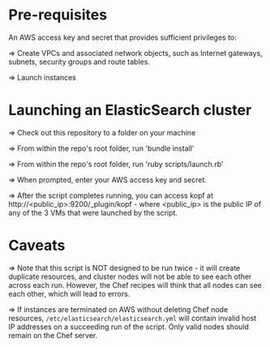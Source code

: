 Pre-requisites
==============
An AWS access key and secret that provides sufficient privileges to:

=> Create VPCs and associated network objects, such as Internet gateways, subnets, security groups and route tables.

=> Launch instances

Launching an ElasticSearch cluster
==================================

=> Check out this repository to a folder on your machine

=> From within the repo's root folder, run 'bundle install'

=> From within the repo's root folder, run 'ruby scripts/launch.rb'

=> When prompted, enter your AWS access key and secret.

=> After the script completes running, you can access kopf at http://<public_ip>:9200/_plugin/kopf - where <public_ip> is the public IP of any of the 3 VMs that were launched by the script.

Caveats
=======

=> Note that this script is NOT designed to be run twice - it will create duplicate resources, and cluster nodes will not be able to see each other across each run. However, the Chef recipes will think that all nodes can see each other, which will lead to errors.

=> If instances are terminated on AWS without deleting Chef node resources, `/etc/elasticsearch/elasticsearch.yml` will contain invalid host IP addresses on a succeeding run of the script. Only valid nodes should remain on the Chef server.
